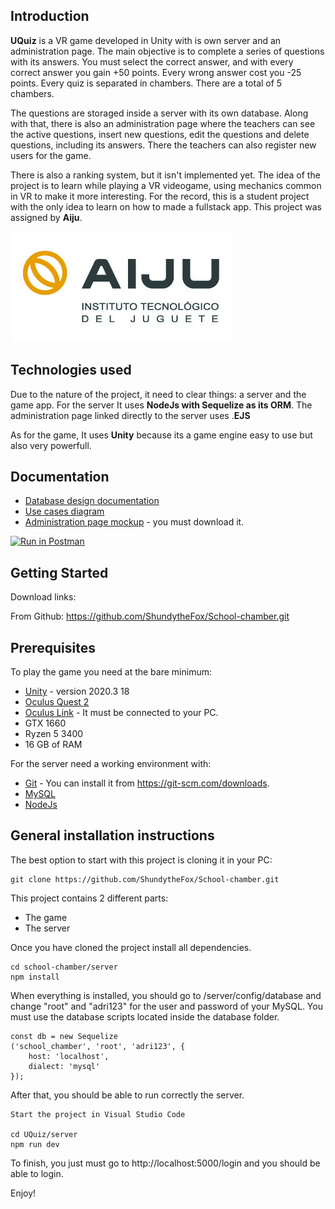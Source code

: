 ## Introduction

**UQuiz** is a VR game developed in Unity with is own server and an administration page. The main objective is to complete a series of questions with its answers.
You must select the correct answer, and with every correct answer you gain +50 points. Every wrong answer cost you -25 points. Every quiz is separated in chambers.
There are a total of 5 chambers.

The questions are storaged inside a server with its own database. Along with that, there is also an administration page where the teachers can see the active questions,
insert new questions, edit the questions and delete questions, including its answers. There the teachers can also register new users for the game.

There is also a ranking system, but it isn't implemented yet. The idea of the project is to learn while playing a VR videogame, using mechanics common in VR to 
make it more interesting. For the record, this is a student project with the only idea to learn on how to made a fullstack app. This project was assigned by **Aiju**.

![Create Project](/documentation/aiju.jpg)

## Technologies used

Due to the nature of the project, it need to clear things: a server and the game app. For the server It uses **NodeJs with Sequelize as its ORM**. The administration 
page linked directly to the server uses .**EJS**

As for the game, It uses **Unity** because its a game engine easy to use but also very powerfull.

## Documentation

* [Database design documentation](/documentation/database_design.md)
* [Use cases diagram](/documentation/use-cases.png)
* [Administration page mockup](/documentation/mockup-schoolChamber-AdministrationPage.xd) - you must download it.

[![Run in Postman](https://run.pstmn.io/button.svg)](https://app.getpostman.com/run-collection/17847912-89e3d135-34f1-437f-8d36-5859995b7e81?action=collection%2Ffork&collection-url=entityId%3D17847912-89e3d135-34f1-437f-8d36-5859995b7e81%26entityType%3Dcollection)

## Getting Started

Download links:

From Github: https://github.com/ShundytheFox/School-chamber.git

## Prerequisites

To play the game you need at the bare minimum:
* [Unity](https://unity.com/es) - version 2020.3
18
* [Oculus Quest 2](https://www.oculus.com/quest-2/?locale=es_ES)
* [Oculus Link](https://www.oculus.com/accessories/oculus-link/?locale=es_ES) - It must be connected to your PC.
* GTX 1660
* Ryzen 5 3400
* 16 GB of RAM

For the server need a working environment with:
* [Git](https://git-scm.com) - You can install it from https://git-scm.com/downloads.
* [MySQL](https://www.mysql.com/)
* [NodeJs](https://nodejs.org/es/)

## General installation instructions

The best option to start with this project is cloning it in your PC:

```
git clone https://github.com/ShundytheFox/School-chamber.git
```

This project contains 2 different parts:
* The game
* The server

Once you have cloned the project install all dependencies.

```
cd school-chamber/server
npm install
```

When everything is installed, you should go to /server/config/database and change "root" and "adri123" for the user and password of your MySQL. You must use
the database scripts located inside the database folder.

```
const db = new Sequelize
('school_chamber', 'root', 'adri123', {
    host: 'localhost',
    dialect: 'mysql'
});
```

After that, you should be able to run correctly the server.

```
Start the project in Visual Studio Code

cd UQuiz/server
npm run dev
```
To finish, you just must go to http://localhost:5000/login and you should be able to login.

Enjoy!
